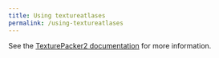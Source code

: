 ```yaml
---
title: Using textureatlases
permalink: /using-textureatlases
---
```

See the [TexturePacker2 documentation](Texture-packer#textureatlas) for more information.